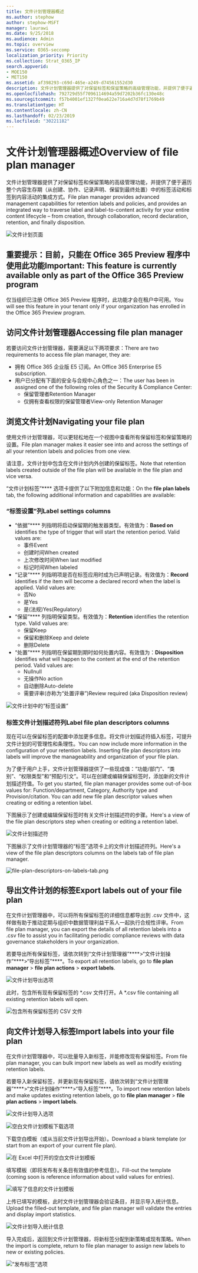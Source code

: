 ```yaml
---
title: 文件计划管理器概述
ms.author: stephow
author: stephow-MSFT
manager: laurawi
ms.date: 9/25/2018
ms.audience: Admin
ms.topic: overview
ms.service: O365-seccomp
localization_priority: Priority
ms.collection: Strat_O365_IP
search.appverid:
- MOE150
- MET150
ms.assetid: af398293-c69d-465e-a249-d74561552d30
description: 文件计划管理器提供了对保留标签和保留策略的高级管理功能，并提供了便于遍历整个内容生存期（从创建、协作、记录声明、保留到最终处置）中的标签活动和标签到内容活动的集成方式。
ms.openlocfilehash: 792729d55f7096114694a59d7202b36fc130e48c
ms.sourcegitcommit: f57b4001ef1327f0ea622e716a4d7d78f1769b49
ms.translationtype: HT
ms.contentlocale: zh-CN
ms.lasthandoff: 02/23/2019
ms.locfileid: "30221182"
---
```

# <a name="overview-of-file-plan-manager"></a><span data-ttu-id="db6e8-103">文件计划管理器概述</span><span class="sxs-lookup"><span data-stu-id="db6e8-103">Overview of file plan manager</span></span>

<span data-ttu-id="db6e8-104">文件计划管理器提供了对保留标签和保留策略的高级管理功能，并提供了便于遍历整个内容生存期（从创建、协作、记录声明、保留到最终处置）中的标签活动和标签到内容活动的集成方式。</span><span class="sxs-lookup"><span data-stu-id="db6e8-104">File plan manager provides advanced management capabilities for retention labels and policies, and provides an integrated way to traverse label and label-to-content activity for your entire content lifecycle – from creation, through collaboration, record declaration, retention, and finally disposition.</span></span>

![文件计划页面](media/file-plan-page.png)

## <a name="important-this-feature-is-currently-available-only-as-part-of-the-office-365-preview-program"></a><span data-ttu-id="db6e8-106">重要提示：目前，只能在 Office 365 Preview 程序中使用此功能</span><span class="sxs-lookup"><span data-stu-id="db6e8-106">Important: This feature is currently available only as part of the Office 365 Preview program</span></span>

<span data-ttu-id="db6e8-107">仅当组织已注册 Office 365 Preview 程序时，此功能才会在租户中可用。</span><span class="sxs-lookup"><span data-stu-id="db6e8-107">You will see this feature in your tenant only if your organization has enrolled in the Office 365 Preview program.</span></span>

## <a name="accessing-file-plan-manager"></a><span data-ttu-id="db6e8-108">访问文件计划管理器</span><span class="sxs-lookup"><span data-stu-id="db6e8-108">Accessing file plan manager</span></span>

<span data-ttu-id="db6e8-109">若要访问文件计划管理器，需要满足以下两项要求：</span><span class="sxs-lookup"><span data-stu-id="db6e8-109">There are two requirements to access file plan manager, they are:</span></span>
- <span data-ttu-id="db6e8-110">拥有 Office 365 企业版 E5 订阅。</span><span class="sxs-lookup"><span data-stu-id="db6e8-110">An Office 365 Enterprise E5 subscription.</span></span>
- <span data-ttu-id="db6e8-111">用户已分配有下面的安全与合规中心角色之一：</span><span class="sxs-lookup"><span data-stu-id="db6e8-111">The user has been in assigned one of the following roles of the Security &amp; Compliance Center:</span></span> 
    - <span data-ttu-id="db6e8-112">保留管理者</span><span class="sxs-lookup"><span data-stu-id="db6e8-112">Retention Manager</span></span>
    - <span data-ttu-id="db6e8-113">仅拥有查看权限的保留管理者</span><span class="sxs-lookup"><span data-stu-id="db6e8-113">View-only Retention Manager</span></span>

## <a name="navigating-your-file-plan"></a><span data-ttu-id="db6e8-114">浏览文件计划</span><span class="sxs-lookup"><span data-stu-id="db6e8-114">Navigating your file plan</span></span>

<span data-ttu-id="db6e8-115">使用文件计划管理器，可以更轻松地在一个视图中查看所有保留标签和保留策略的设置。</span><span class="sxs-lookup"><span data-stu-id="db6e8-115">File plan manager makes it easier see into and across the settings of all your retention labels and policies from one view.</span></span>

<span data-ttu-id="db6e8-116">请注意，文件计划中包含在文件计划内外创建的保留标签。</span><span class="sxs-lookup"><span data-stu-id="db6e8-116">Note that retention labels created outside of the file plan will be available in the file plan and vice versa.</span></span>

<span data-ttu-id="db6e8-117">“文件计划标签”\*\*\*\* 选项卡提供了以下附加信息和功能：</span><span class="sxs-lookup"><span data-stu-id="db6e8-117">On the **file plan labels** tab, the following additional information and capabilities are available:</span></span>

### <a name="label-settings-columns"></a><span data-ttu-id="db6e8-118">“标签设置”列</span><span class="sxs-lookup"><span data-stu-id="db6e8-118">Label settings columns</span></span>
 
- <span data-ttu-id="db6e8-p101">“依据”\*\*\*\* 列指明将启动保留期的触发器类型。有效值为：</span><span class="sxs-lookup"><span data-stu-id="db6e8-p101">**Based on** identifies the type of trigger that will start the retention period. Valid values are:</span></span> 
    - <span data-ttu-id="db6e8-121">事件</span><span class="sxs-lookup"><span data-stu-id="db6e8-121">Event</span></span>
    - <span data-ttu-id="db6e8-122">创建时间</span><span class="sxs-lookup"><span data-stu-id="db6e8-122">When created</span></span>
    - <span data-ttu-id="db6e8-123">上次修改时间</span><span class="sxs-lookup"><span data-stu-id="db6e8-123">When last modified</span></span>
    - <span data-ttu-id="db6e8-124">标记时间</span><span class="sxs-lookup"><span data-stu-id="db6e8-124">When labeled</span></span>
- <span data-ttu-id="db6e8-p102">“记录”\*\*\*\* 列指明项是否在标签应用时成为已声明记录。有效值为：</span><span class="sxs-lookup"><span data-stu-id="db6e8-p102">**Record** identifies if the item will become a declared record when the label is applied. Valid values are:</span></span>
    - <span data-ttu-id="db6e8-127">否</span><span class="sxs-lookup"><span data-stu-id="db6e8-127">No</span></span>
    - <span data-ttu-id="db6e8-128">是</span><span class="sxs-lookup"><span data-stu-id="db6e8-128">Yes</span></span>
    - <span data-ttu-id="db6e8-129">是(法规)</span><span class="sxs-lookup"><span data-stu-id="db6e8-129">Yes(Regulatory)</span></span>
- <span data-ttu-id="db6e8-p103">“保留”\*\*\*\* 列指明保留类型。有效值为：</span><span class="sxs-lookup"><span data-stu-id="db6e8-p103">**Retention** identifies the retention type. Valid values are:</span></span>
    - <span data-ttu-id="db6e8-132">保留</span><span class="sxs-lookup"><span data-stu-id="db6e8-132">Keep</span></span>
    - <span data-ttu-id="db6e8-133">保留和删除</span><span class="sxs-lookup"><span data-stu-id="db6e8-133">Keep and delete</span></span>
    - <span data-ttu-id="db6e8-134">删除</span><span class="sxs-lookup"><span data-stu-id="db6e8-134">Delete</span></span>
- <span data-ttu-id="db6e8-p104">“处置”\*\*\*\* 列指明在保留期到期时如何处置内容。有效值为：</span><span class="sxs-lookup"><span data-stu-id="db6e8-p104">**Disposition** identifies what will happen to the content at the end of the retention period. Valid values are:</span></span> 
    - <span data-ttu-id="db6e8-137">Null</span><span class="sxs-lookup"><span data-stu-id="db6e8-137">null</span></span>
    - <span data-ttu-id="db6e8-138">无操作</span><span class="sxs-lookup"><span data-stu-id="db6e8-138">No action</span></span>
    - <span data-ttu-id="db6e8-139">自动删除</span><span class="sxs-lookup"><span data-stu-id="db6e8-139">Auto-delete</span></span>
    - <span data-ttu-id="db6e8-140">需要评审(亦称为“处置评审”)</span><span class="sxs-lookup"><span data-stu-id="db6e8-140">Review required (aka Disposition review)</span></span>

![文件计划中的“标签设置”](media/file-plan-label-columns.png)

### <a name="label-file-plan-descriptors-columns"></a><span data-ttu-id="db6e8-142">标签文件计划描述符列</span><span class="sxs-lookup"><span data-stu-id="db6e8-142">Label file plan descriptors columns</span></span>

<span data-ttu-id="db6e8-p105">现在可以在保留标签的配置中添加更多信息。将文件计划描述符插入标签，可提升文件计划的可管理性和条理性。</span><span class="sxs-lookup"><span data-stu-id="db6e8-p105">You can now include more information in the configuration of your retention labels. Inserting file plan descriptors into labels will improve the manageability and organization of your file plan.</span></span>

<span data-ttu-id="db6e8-p106">为了便于用户上手，文件计划管理器提供了一些现成值：“功能/部门”、“类别”、“权限类型”和“预配/引文”。可以在创建或编辑保留标签时，添加新的文件计划描述符值。</span><span class="sxs-lookup"><span data-stu-id="db6e8-p106">To get you started, file plan manager provides some out-of-box values for: Function/department, Category, Authority type and Provision/citation. You can add new file plan descriptor values when creating or editing a retention label.</span></span>

<span data-ttu-id="db6e8-147">下图展示了创建或编辑保留标签时有关文件计划描述符的步骤。</span><span class="sxs-lookup"><span data-stu-id="db6e8-147">Here's a view of the file plan descriptors step when creating or editing a retention label.</span></span>

![文件计划描述符](media/file-plan-descriptors.png)

<span data-ttu-id="db6e8-149">下图展示了文件计划管理器的“标签”选项卡上的文件计划描述符列。</span><span class="sxs-lookup"><span data-stu-id="db6e8-149">Here's a view of the file plan descriptors columns on the labels tab of file plan manager.</span></span>

![file-plan-descriptors-on-labels-tab.png](media/file-plan-descriptors-on-labels-tab.png)

## <a name="export-labels-out-of-your-file-plan"></a><span data-ttu-id="db6e8-151">导出文件计划的标签</span><span class="sxs-lookup"><span data-stu-id="db6e8-151">Export labels out of your file plan</span></span>

<span data-ttu-id="db6e8-152">在文件计划管理器中，可以将所有保留标签的详细信息都导出到 .csv 文件中，这样做有助于推动定期与组织中数据管理利益干系人一起执行合规性评审。</span><span class="sxs-lookup"><span data-stu-id="db6e8-152">From file plan manager, you can export the details of all retention labels into a .csv file to assist you in facilitating periodic compliance reviews with data governance stakeholders in your organization.</span></span>

<span data-ttu-id="db6e8-153">若要导出所有保留标签，请依次转到“文件计划管理器”\*\*\*\*\>“文件计划操作”\*\*\*\*\>“导出标签”\*\*\*\*。</span><span class="sxs-lookup"><span data-stu-id="db6e8-153">To export all retention labels, go to **file plan manager** \> **file plan actions** \> **export labels**.</span></span>

![文件计划导出选项](media/file-plan-export-labels-option.png)

<span data-ttu-id="db6e8-155">此时，包含所有现有保留标签的 \*.csv 文件打开。</span><span class="sxs-lookup"><span data-stu-id="db6e8-155">A \*.csv file containing all existing retention labels will open.</span></span>

![包含所有保留标签的 CSV 文件](media/file-plan-csv-file.png)

## <a name="import-labels-into-your-file-plan"></a><span data-ttu-id="db6e8-157">向文件计划导入标签</span><span class="sxs-lookup"><span data-stu-id="db6e8-157">Import labels into your file plan</span></span>

<span data-ttu-id="db6e8-158">在文件计划管理器中，可以批量导入新标签，并能修改现有保留标签。</span><span class="sxs-lookup"><span data-stu-id="db6e8-158">From file plan manager, you can bulk import new labels as well as modify existing retention labels.</span></span>

<span data-ttu-id="db6e8-159">若要导入新保留标签，并更新现有保留标签，请依次转到“文件计划管理器”\*\*\*\*\>“文件计划操作”\*\*\*\*\>“导入标签”\*\*\*\*。</span><span class="sxs-lookup"><span data-stu-id="db6e8-159">To import new retention labels and make updates existing retention labels, go to **file plan manager** \> **file plan actions** \> **import labels**.</span></span>

![文件计划导入选项](media/file-plan-import-labels-option.png)

![空白文件计划模板下载选项](media/file-plan-blank-template-option.png)

<span data-ttu-id="db6e8-162">下载空白模板（或从当前文件计划导出开始）。</span><span class="sxs-lookup"><span data-stu-id="db6e8-162">Download a blank template (or start from an export of your current file plan).</span></span>

![在 Excel 中打开的空白文件计划模板](media/file-plan-blank-template.png)

<span data-ttu-id="db6e8-164">填写模板（即将发布有关条目有效值的参考信息）。</span><span class="sxs-lookup"><span data-stu-id="db6e8-164">Fill-out the template (coming soon is reference information about valid values for entries).</span></span>

![填写了信息的文件计划模板](media/file-plan-filled-out-template.png)

<span data-ttu-id="db6e8-166">上传已填写的模板，此时文件计划管理器会验证条目，并显示导入统计信息。</span><span class="sxs-lookup"><span data-stu-id="db6e8-166">Upload the filled-out template, and file plan manager will validate the entries and display import statistics.</span></span>

![文件计划导入统计信息](media/file-plan-import-statistics.png)

<span data-ttu-id="db6e8-168">导入完成后，返回到文件计划管理器，将新标签分配到新策略或现有策略。</span><span class="sxs-lookup"><span data-stu-id="db6e8-168">When the import is complete, return to file plan manager to assign new labels to new or existing policies.</span></span>

![“发布标签”选项](media/file-plan-publish-labels-option.png)

